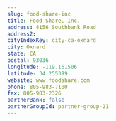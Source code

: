 ```yaml
---
slug: food-share-inc
title: Food Share, Inc.
address: 4156 Southbank Road
address2: 
cityIndexKey: city-ca-oxnard
city: Oxnard
state: CA
postal: 93036
longitude: -119.161506
latitude: 34.255399
website: www.foodshare.com
phone: 805-983-7100
fax: 805-983-2326
partnerBank: false
partnerGroupId: partner-group-21
---
```

